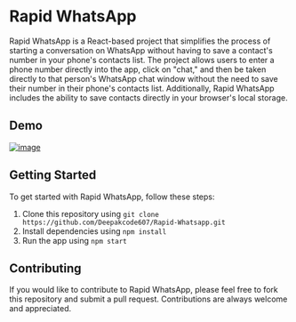 # Rapid WhatsApp

Rapid WhatsApp is a React-based project that simplifies the process of starting a conversation on WhatsApp without having to save a contact's number in your phone's contacts list. The project allows users to enter a phone number directly into the app, click on "chat," and then be taken directly to that person's WhatsApp chat window without the need to save their number in their phone's contacts list. Additionally, Rapid WhatsApp includes the ability to save contacts directly in your browser's local storage.

## Demo


[![image](https://user-images.githubusercontent.com/74998585/232938597-003793ed-4a40-4b8e-a939-39b2e37c2c36.png)
](https://vishesh-pandey.github.io/rapid-whatsapp/)

## Getting Started

To get started with Rapid WhatsApp, follow these steps:

1. Clone this repository using `git clone https://github.com/Deepakcode607/Rapid-Whatsapp.git`
2. Install dependencies using `npm install`
3. Run the app using `npm start`

## Contributing

If you would like to contribute to Rapid WhatsApp, please feel free to fork this repository and submit a pull request. Contributions are always welcome and appreciated.
